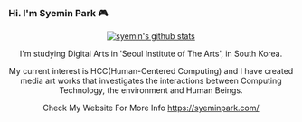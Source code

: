### Hi. I'm Syemin Park  🎮

<div align="center">
  
 
[![syemin's github stats](https://github-readme-stats.vercel.app/api?username=syeminpark&show_icons=true&theme=calm)](https://github.com/syeminpark/github-readme-stats)

I'm studying Digital Arts in 'Seoul Institute of The Arts', in South Korea.

My current interest is HCC(Human-Centered Computing) and I have created media art works that investigates the interactions between Computing Technology, the environment and Human Beings.

Check My Website For More Info
  https://syeminpark.com/


